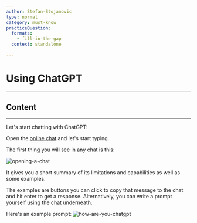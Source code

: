 ```yaml
---
author: Stefan-Stojanovic
type: normal
category: must-know
practiceQuestion:
  formats:
    - fill-in-the-gap
  context: standalone

---
```


# Using ChatGPT 

---

## Content

---

Let's start chatting with ChatGPT!

Open the [online chat](https://chat.openai.com/chat) and let's start typing.

The first thing you will see in any chat is this:

![opening-a-chat](https://img.enkipro.com/c5c2df03f860be05760d54138d142442.png)

It gives you a short summary of its limitations and capabilities as well as some examples.

The examples are buttons you can click to copy that message to the chat and hit enter to get a response. Alternatively, you can write a prompt yourself using the chat underneath.

Here's an example prompt:
![how-are-you-chatgpt](https://img.enkipro.com/1ad6b40aae719dbe61818e4525f2056d.png)


